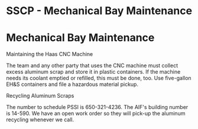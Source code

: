 # SSCP - Mechanical Bay Maintenance

# Mechanical Bay Maintenance

Maintaining the Haas CNC Machine

The team and any other party that uses the CNC machine must collect excess aluminum scrap and store it in plastic containers. If the machine needs its coolant emptied or refilled, this must be done, too. Use five-gallon EH&S containers and file a hazardous material pickup. 

Recycling Aluminum Scraps

The number to schedule PSSI is 650-321-4236. The AIF's building number is 14-590. We have an open work order so they will pick-up the aluminum recycling whenever we call.


